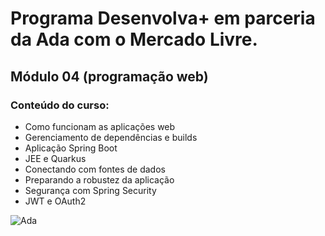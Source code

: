 # Programa Desenvolva+ em parceria da Ada com o Mercado Livre.
## Módulo 04 (programação web)

### Conteúdo do curso:

- Como funcionam as aplicações web
- Gerenciamento de dependências e builds
- Aplicação Spring Boot
- JEE e Quarkus
- Conectando com fontes de dados
- Preparando a robustez da aplicação
- Segurança com Spring Security
- JWT e OAuth2

![Ada](https://noticiasconcursos.com.br/wp-content/uploads/2023/02/noticiasconcursos.com.br-thumb-ada.png)
